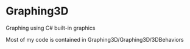 # Graphing3D
Graphing using C# built-in graphics

Most of my code is contained in Graphing3D/Graphing3D/3DBehaviors
